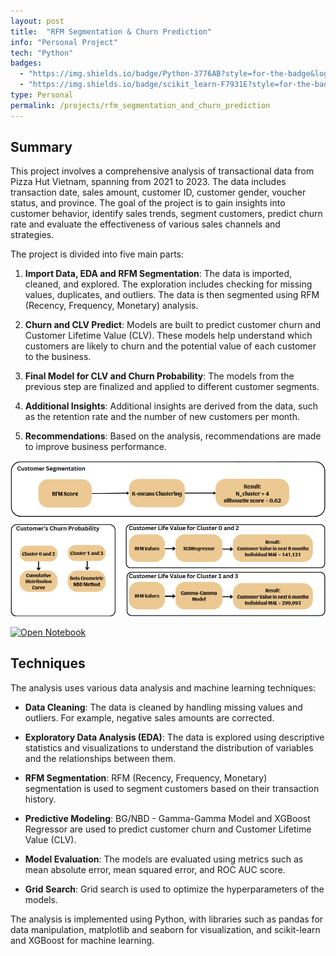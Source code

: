 ```yaml
---
layout: post
title:  "RFM Segmentation & Churn Prediction"
info: "Personal Project"
tech: "Python"
badges: 
  - "https://img.shields.io/badge/Python-3776AB?style=for-the-badge&logo=python&logoColor=white"
  - "https://img.shields.io/badge/scikit_learn-F7931E?style=for-the-badge&logo=scikit-learn&logoColor=white"
type: Personal
permalink: /projects/rfm_segmentation_and_churn_prediction
---
```


## Summary

This project involves a comprehensive analysis of transactional data from Pizza Hut Vietnam, spanning from 2021 to 2023. The data includes transaction date, sales amount, customer ID, customer gender, voucher status, and province. The goal of the project is to gain insights into customer behavior, identify sales trends, segment customers, predict churn rate and evaluate the effectiveness of various sales channels and strategies.

The project is divided into five main parts:

1. **Import Data, EDA and RFM Segmentation**: The data is imported, cleaned, and explored. The exploration includes checking for missing values, duplicates, and outliers. The data is then segmented using RFM (Recency, Frequency, Monetary) analysis.

2. **Churn and CLV Predict**: Models are built to predict customer churn and Customer Lifetime Value (CLV). These models help understand which customers are likely to churn and the potential value of each customer to the business.

3. **Final Model for CLV and Churn Probability**: The models from the previous step are finalized and applied to different customer segments.

4. **Additional Insights**: Additional insights are derived from the data, such as the retention rate and the number of new customers per month.

5. **Recommendations**: Based on the analysis, recommendations are made to improve business performance.

![Project Image](/images/rfm_segmentation.png)

[![Open Notebook](https://img.shields.io/badge/Jupyter-Open_Notebook-blue?logo=Jupyter)](/notebooks/Customer%20Segmentation%20Analysis%20and%20Churn%20Prediction.html)

## Techniques

The analysis uses various data analysis and machine learning techniques:

- **Data Cleaning**: The data is cleaned by handling missing values and outliers. For example, negative sales amounts are corrected.

- **Exploratory Data Analysis (EDA)**: The data is explored using descriptive statistics and visualizations to understand the distribution of variables and the relationships between them.

- **RFM Segmentation**: RFM (Recency, Frequency, Monetary) segmentation is used to segment customers based on their transaction history.

- **Predictive Modeling**: BG/NBD - Gamma-Gamma Model and XGBoost Regressor are used to predict customer churn and Customer Lifetime Value (CLV).

- **Model Evaluation**: The models are evaluated using metrics such as mean absolute error, mean squared error, and ROC AUC score.

- **Grid Search**: Grid search is used to optimize the hyperparameters of the models.

The analysis is implemented using Python, with libraries such as pandas for data manipulation, matplotlib and seaborn for visualization, and scikit-learn and XGBoost for machine learning.
